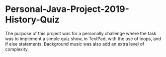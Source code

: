 # Personal-Java-Project-2019-History-Quiz
The purpose of this project was for a personally challenge where the task was to implement a simple quiz show, in TextPad, with the use of loops, and if else statements. Background music was also add an extra level of complexity.
